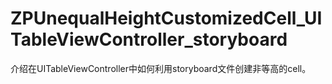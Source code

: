 # ZPUnequalHeightCustomizedCell_UITableViewController_storyboard
介绍在UITableViewController中如何利用storyboard文件创建非等高的cell。
